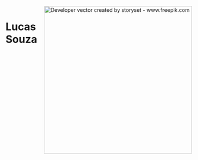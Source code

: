 <img align="right" alt="Developer vector created by storyset - www.freepik.com" height="400" src="https://media.discordapp.net/attachments/1286774838941188237/1301244870144557086/Design_sem_nome.png?ex=6723c639&is=672274b9&hm=7f52e7eccc030c41edb6947ad3053b5610d5777e301bcfdab43307f2a4dea8fe&=&format=webp&quality=lossless&width=1365&height=1365">

<h1>
    <span>Lucas Souza </span>
</h1>
